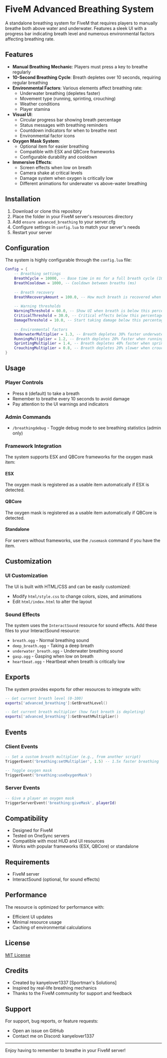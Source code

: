 # FiveM Advanced Breathing System

A standalone breathing system for FiveM that requires players to manually breathe both above water and underwater. Features a sleek UI with a progress bar indicating breath level and numerous environmental factors affecting breathing rate.

## Features

- **Manual Breathing Mechanic**: Players must press a key to breathe regularly
- **10-Second Breathing Cycle**: Breath depletes over 10 seconds, requiring regular breathing
- **Environmental Factors**: Various elements affect breathing rate:
  - Underwater breathing (depletes faster)
  - Movement type (running, sprinting, crouching)
  - Weather conditions
  - Player stamina
- **Visual UI**:
  - Circular progress bar showing breath percentage
  - Status messages with breathing reminders
  - Countdown indicators for when to breathe next
  - Environmental factor icons
- **Oxygen Mask System**:
  - Optional item for easier breathing
  - Compatible with ESX and QBCore frameworks
  - Configurable durability and cooldown
- **Immersive Effects**:
  - Screen effects when low on breath
  - Camera shake at critical levels
  - Damage system when oxygen is critically low
  - Different animations for underwater vs above-water breathing

## Installation

1. Download or clone this repository
2. Place the folder in your FiveM server's resources directory
3. Add `ensure advanced_breathing` to your server.cfg
4. Configure settings in `config.lua` to match your server's needs
5. Restart your server

## Configuration

The system is highly configurable through the `config.lua` file:

```lua
Config = {
    -- Breathing settings
    BreathCycle = 10000, -- Base time in ms for a full breath cycle (10 seconds)
    BreathCooldown = 1000, -- Cooldown between breaths (ms)
    
    -- Breath recovery
    BreathRecoveryAmount = 100.0, -- How much breath is recovered when breathing
    
    -- Warning thresholds
    WarningThreshold = 60.0, -- Show UI when breath is below this percentage
    CriticalThreshold = 30.0, -- Critical effects below this percentage
    DamageThreshold = 10.0, -- Start taking damage below this percentage
    
    -- Environmental factors
    UnderwaterMultiplier = 1.3, -- Breath depletes 30% faster underwater
    RunningMultiplier = 1.2, -- Breath depletes 20% faster when running
    SprintingMultiplier = 1.4, -- Breath depletes 40% faster when sprinting
    CrouchingMultiplier = 0.8, -- Breath depletes 20% slower when crouching
}
```

## Usage

### Player Controls

- Press `B` (default) to take a breath
- Remember to breathe every 10 seconds to avoid damage
- Pay attention to the UI warnings and indicators

### Admin Commands

- `/breathingdebug` - Toggle debug mode to see breathing statistics (admin only)

### Framework Integration

The system supports ESX and QBCore frameworks for the oxygen mask item:

#### ESX
The oxygen mask is registered as a usable item automatically if ESX is detected.

#### QBCore
The oxygen mask is registered as a usable item automatically if QBCore is detected.

#### Standalone
For servers without frameworks, use the `/usemask` command if you have the item.

## Customization

### UI Customization

The UI is built with HTML/CSS and can be easily customized:
- Modify `html/style.css` to change colors, sizes, and animations
- Edit `html/index.html` to alter the layout

### Sound Effects

The system uses the `InteractSound` resource for sound effects. Add these files to your InteractSound resource:
- `breath.ogg` - Normal breathing sound
- `deep_breath.ogg` - Taking a deep breath
- `underwater_breath.ogg` - Underwater breathing sound
- `gasp.ogg` - Gasping when low on breath
- `heartbeat.ogg` - Heartbeat when breath is critically low

## Exports

The system provides exports for other resources to integrate with:

```lua
-- Get current breath level (0-100)
exports['advanced_breathing']:GetBreathLevel()

-- Get current breath multiplier (how fast breath is depleting)
exports['advanced_breathing']:GetBreathMultiplier()
```

## Events

### Client Events

```lua
-- Set a custom breath multiplier (e.g., from another script)
TriggerEvent('breathing:setMultiplier', 1.5) -- 1.5x faster breathing

-- Toggle oxygen mask
TriggerEvent('breathing:useOxygenMask')
```

### Server Events

```lua
-- Give a player an oxygen mask
TriggerServerEvent('breathing:giveMask', playerId)
```

## Compatibility

- Designed for FiveM
- Tested on OneSync servers
- Compatible with most HUD and UI resources
- Works with popular frameworks (ESX, QBCore) or standalone

## Requirements

- FiveM server
- InteractSound (optional, for sound effects)

## Performance

The resource is optimized for performance with:
- Efficient UI updates
- Minimal resource usage
- Caching of environmental calculations

## License

[MIT License](LICENSE)

## Credits

- Created by kanyelover1337 [Sportman's Solutions]
- Inspired by real-life breathing mechanics
- Thanks to the FiveM community for support and feedback

## Support

For support, bug reports, or feature requests:
- Open an issue on GitHub
- Contact me on Discord: kanyelover1337

---

Enjoy having to remember to breathe in your FiveM server!
